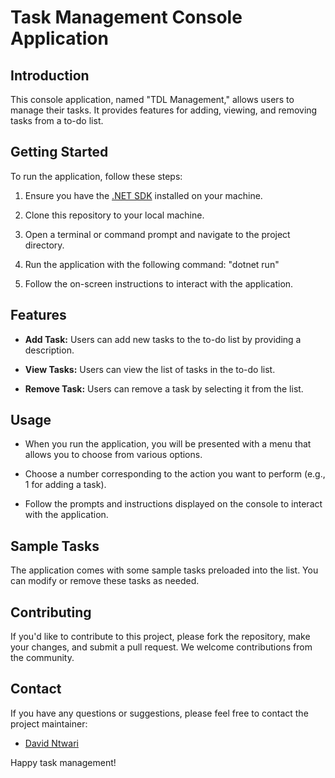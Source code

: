 # Task Management Console Application

## Introduction

This console application, named "TDL Management," allows users to manage their tasks. It provides features for adding, viewing, and removing tasks from a to-do list.

## Getting Started

To run the application, follow these steps:

1. Ensure you have the [.NET SDK](https://dotnet.microsoft.com/download/dotnet) installed on your machine.

2. Clone this repository to your local machine.

3. Open a terminal or command prompt and navigate to the project directory.

4. Run the application with the following command: "dotnet run"

5. Follow the on-screen instructions to interact with the application.

## Features

- **Add Task:** Users can add new tasks to the to-do list by providing a description.

- **View Tasks:** Users can view the list of tasks in the to-do list.

- **Remove Task:** Users can remove a task by selecting it from the list.

## Usage

- When you run the application, you will be presented with a menu that allows you to choose from various options.

- Choose a number corresponding to the action you want to perform (e.g., 1 for adding a task).

- Follow the prompts and instructions displayed on the console to interact with the application.

## Sample Tasks

The application comes with some sample tasks preloaded into the list. You can modify or remove these tasks as needed.

## Contributing

If you'd like to contribute to this project, please fork the repository, make your changes, and submit a pull request. We welcome contributions from the community.

## Contact

If you have any questions or suggestions, please feel free to contact the project maintainer:

- [David Ntwari](mailto:d.ntwari@alustudent.com)

Happy task management!
